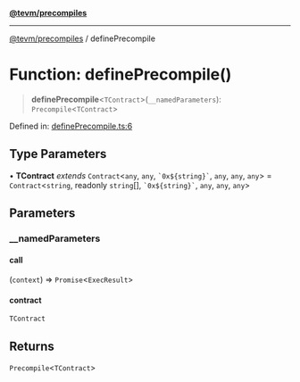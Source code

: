 [**@tevm/precompiles**](../README.md)

***

[@tevm/precompiles](../globals.md) / definePrecompile

# Function: definePrecompile()

> **definePrecompile**\<`TContract`\>(`__namedParameters`): `Precompile`\<`TContract`\>

Defined in: [definePrecompile.ts:6](https://github.com/evmts/tevm-monorepo/blob/main/packages/precompiles/src/definePrecompile.ts#L6)

## Type Parameters

• **TContract** *extends* `Contract`\<`any`, `any`, `` `0x${string}` ``, `any`, `any`, `any`\> = `Contract`\<`string`, readonly `string`[], `` `0x${string}` ``, `any`, `any`, `any`\>

## Parameters

### \_\_namedParameters

#### call

(`context`) => `Promise`\<`ExecResult`\>

#### contract

`TContract`

## Returns

`Precompile`\<`TContract`\>
